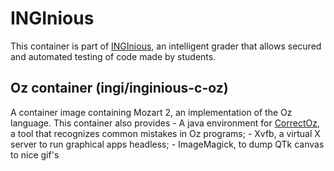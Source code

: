 INGInious
=========

This container is part of [INGInious](https://github.com/UCL-INGI/INGInious), an intelligent grader that allows secured and automated testing of code made by students. 

Oz container (ingi/inginious-c-oz)
----------------------------------

A container image containing Mozart 2, an implementation of the Oz language.
This container also provides
    - A java environment for [CorrectOz], a tool that recognizes common mistakes in Oz programs;
    - Xvfb, a virtual X server to run graphical apps headless;
    - ImageMagick, to dump QTk canvas to nice gif's

[CorrectOz]: https://bitbucket.org/paquota/correctoz
